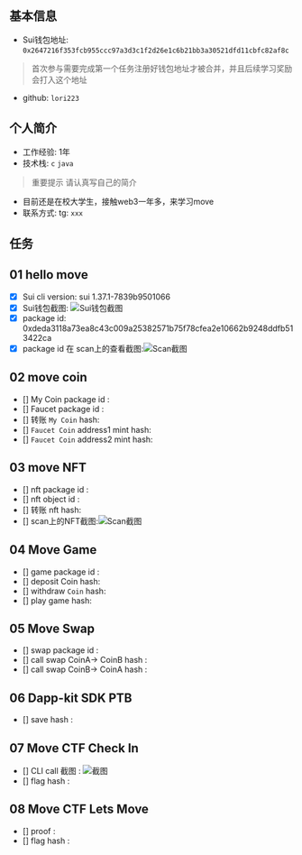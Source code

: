 ## 基本信息
- Sui钱包地址: `0x2647216f353fcb955ccc97a3d3c1f2d26e1c6b21bb3a30521dfd11cbfc82af8c`
> 首次参与需要完成第一个任务注册好钱包地址才被合并，并且后续学习奖励会打入这个地址
- github: `lori223`

## 个人简介
- 工作经验: 1年
- 技术栈: `c` `java`
> 重要提示 请认真写自己的简介
- 目前还是在校大学生，接触web3一年多，来学习move
- 联系方式: tg: `xxx` 

## 任务

##   01 hello move  
- [x] Sui cli version: sui 1.37.1-7839b9501066
- [x] Sui钱包截图: ![Sui钱包截图](./images/[](C:\Users\lenovo\Desktop\SUI.png))
- [x] package id: 0xdeda3118a73ea8c43c009a25382571b75f78cfea2e10662b9248ddfb513422ca
- [x] package id 在 scan上的查看截图:![Scan截图](./images/[][](C:\Users\lenovo\Desktop\scan.png))

##   02 move coin
- [] My Coin package id : 
- [] Faucet package id : 
- [] 转账 `My Coin` hash:
- [] `Faucet Coin` address1 mint hash:
- [] `Faucet Coin` address2 mint hash:

##   03 move NFT
- [] nft package id :
- [] nft object id : 
- [] 转账 nft  hash:
- [] scan上的NFT截图:![Scan截图](./images/你的图片地址)

##   04 Move Game
- [] game package id :
- [] deposit Coin hash:
- [] withdraw `Coin` hash:
- [] play game hash:

##   05 Move Swap
- [] swap package id :
- [] call swap CoinA-> CoinB  hash :
- [] call swap CoinB-> CoinA  hash :

##   06 Dapp-kit SDK PTB
- [] save hash :

##   07 Move CTF Check In
- [] CLI call 截图 : ![截图](./images/你的图片地址)
- [] flag hash :

##   08 Move CTF Lets Move
- [] proof : 
- [] flag hash :
